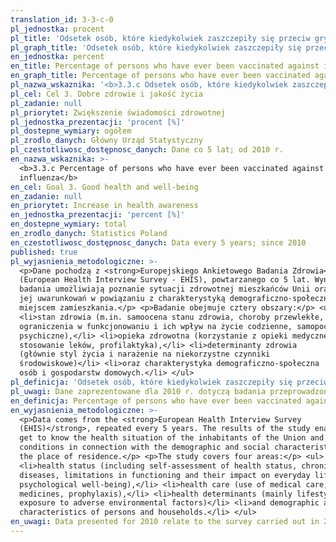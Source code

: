 ```yaml
---
translation_id: 3-3-c-0
pl_jednostka: procent
pl_title: 'Odsetek osób, które kiedykolwiek zaszczepiły się przeciw grypie'
pl_graph_title: 'Odsetek osób, które kiedykolwiek zaszczepiły się przeciw grypie'
en_jednostka: percent
en_title: Percentage of persons who have ever been vaccinated against influenza
en_graph_title: Percentage of persons who have ever been vaccinated against influenza
pl_nazwa_wskaznika: '<b>3.3.c Odsetek osób, które kiedykolwiek zaszczepiły się przeciw grypie</b>'
pl_cel: Cel 3. Dobre zdrowie i jakość życia
pl_zadanie: null
pl_priorytet: Zwiększenie świadomości zdrowotnej
pl_jednostka_prezentacji: 'procent [%]'
pl_dostepne_wymiary: ogółem
pl_zrodlo_danych: Główny Urząd Statystyczny
pl_czestotliwosc_dostępnosc_danych: Dane co 5 lat; od 2010 r.
en_nazwa_wskaznika: >-
  <b>3.3.c Percentage of persons who have ever been vaccinated against
  influenza</b>
en_cel: Goal 3. Good health and well-being
en_zadanie: null
en_priorytet: Increase in health awareness
en_jednostka_prezentacji: 'percent [%]'
en_dostepne_wymiary: total
en_zrodlo_danych: Statistics Poland
en_czestotliwosc_dostępnosc_danych: Data every 5 years; since 2010
published: true
pl_wyjasnienia_metodologiczne: >-
  <p>Dane pochodzą z <strong>Europejskiego Ankietowego Badania Zdrowia</strong>
  (European Health Interview Survey - EHIS), powtarzanego co 5 lat. Wyniki
  badania umożliwiają poznanie sytuacji zdrowotnej mieszkańców Unii oraz
  jej uwarunkowań w powiązaniu z charakterystyką demograficzno-społeczną oraz
  miejscem zamieszkania.</p> <p>Badanie obejmuje cztery obszary:</p> <ul>
  <li>stan zdrowia (m.in. samoocena stanu zdrowia, choroby przewlekłe,
  ograniczenia w funkcjonowaniu i ich wpływ na życie codzienne, samopoczucie
  psychiczne),</li> <li>opieka zdrowotna (korzystanie z opieki medycznej,
  stosowanie leków, profilaktyka),</li> <li>determinanty zdrowia
  (głównie styl życia i narażenie na niekorzystne czynniki
  środowiskowe)</li> <li>oraz charakterystyka demograficzno-społeczna
  osób i gospodarstw domowych.</li> </ul>
pl_definicja: 'Odsetek osób, które kiedykolwiek zaszczepiły się przeciw grypie.'
pl_uwagi: Dane zaprezentowane dla 2010 r. dotyczą badania przeprowadzonego w 2009 r.
en_definicja: Percentage of persons who have ever been vaccinated against influenza.
en_wyjasnienia_metodologiczne: >-
  <p>Data comes from the <strong>European Health Interview Survey
  (EHIS)</strong>, repeated every 5 years. The results of the study enable to
  get to know the health situation of the inhabitants of the Union and its
  conditions in connection with the demographic and social characteristics and
  the place of residence.</p> <p>The study covers four areas:</p> <ul>
  <li>health status (including self-assessment of health status, chronic
  diseases, limitations in functioning and their impact on everyday life,
  psychological well-being),</li> <li>health care (use of medical care, use of
  medicines, prophylaxis),</li> <li>health determinants (mainly lifestyle and
  exposure to adverse environmental factors)</li> <li>and demographic and social
  characteristics of persons and households.</li> </ul>
en_uwagi: Data presented for 2010 relate to the survey carried out in 2009.
---
```

